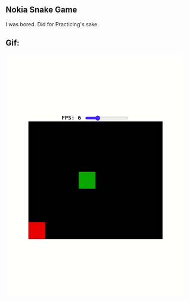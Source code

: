 ## Nokia Snake Game
I was bored. Did for Practicing's sake.

## Gif:

![preview](preview/preview.gif)
